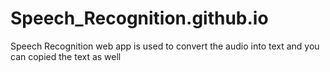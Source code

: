 # Speech_Recognition.github.io
Speech Recognition web app is used to convert the audio into text and you can copied the text as well
